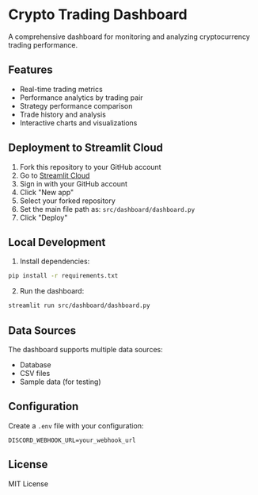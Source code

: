 # Crypto Trading Dashboard

A comprehensive dashboard for monitoring and analyzing cryptocurrency trading performance.

## Features

- Real-time trading metrics
- Performance analytics by trading pair
- Strategy performance comparison
- Trade history and analysis
- Interactive charts and visualizations

## Deployment to Streamlit Cloud

1. Fork this repository to your GitHub account
2. Go to [Streamlit Cloud](https://streamlit.io/cloud)
3. Sign in with your GitHub account
4. Click "New app"
5. Select your forked repository
6. Set the main file path as: `src/dashboard/dashboard.py`
7. Click "Deploy"

## Local Development

1. Install dependencies:
```bash
pip install -r requirements.txt
```

2. Run the dashboard:
```bash
streamlit run src/dashboard/dashboard.py
```

## Data Sources

The dashboard supports multiple data sources:
- Database
- CSV files
- Sample data (for testing)

## Configuration

Create a `.env` file with your configuration:
```
DISCORD_WEBHOOK_URL=your_webhook_url
```

## License

MIT License
